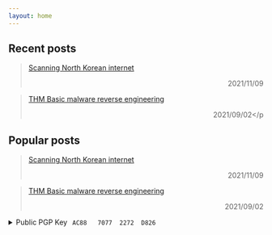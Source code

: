 ```yaml
---
layout: home
---
```

## Recent posts 

<blockquote>

<a href="/2021/11/09/scanning-north-korean-internet/">Scanning North Korean internet</a> <p style="text-align: right;"> 2021/11/09</p>

</blockquote>

<blockquote>

<a href="/2021/09/02/THM-Basic-malware-reverse-engineering/">THM Basic malware reverse engineering</a>    <p style="text-align: right;">2021/09/02</p

</blockquote>

## Popular posts

<blockquote>

<a href="/2021/11/09/scanning-north-korean-internet/">Scanning North Korean internet</a> <p style="text-align: right;"> 2021/11/09</p>

</blockquote>

<blockquote>

<a href="/2021/09/02/THM-Basic-malware-reverse-engineering/">THM Basic malware reverse engineering</a>   <p style="text-align: right;"> 2021/09/02</p>

</blockquote>



<details>
		<summary>Public PGP Key<code style="margin-left:10px;">AC88   7077  2272  D826</code></summary>
			<pre>-----BEGIN PGP PUBLIC KEY BLOCK-----

xsFNBGKY4uoBEADB71ZSSKZBRD0rkcSlrLUC2o4Qg9xbSe90N+5MttAAp3YoMVzS
jwOMa7gtCZca5D78KIdQP7QhKydW2cB9s72R2nxjcaKXQps+l8RCD2Zp6tGODaON
Jk/gYSJeOHWrAhuZW2seHchtJuqvnKoavBgpztZSgzPVQN9vFSH/q8nx6f8S3AOR
BfeZS5FHG2uAslvqj+uWY3ZglRSY/+X97zpmQXZ/PFumAy7LEK12CG7kmiUPX8pt
lFoRHqtguVxn2/NDCgkgvBi4gJtaIXHr9mRxBGWeWnYmtq2C4y4N9+Et800dPTi1
v9IEcFetx0iPoZkOP0ivdcGXlgZZznPSFGM4xNkGga5spEyGjqCByvMBeptWIGQc
f52jOMUPr0eob1jC4GpiX+xoCWIcAqFqB0vDwL+UmZBQFsrUoFaPvQ4q0sHvXCqS
HLbVJ4e54+kgkWqGjwksoY47QZnWyRc/0FR4iOhiy0pSatlNXFz7PtuA0VNcZ5nO
xD5b7OWPD1q7qHM/DY5fhs9UPATpjQDeWRcYWtkmFmBYkPrMdkErAY37ymTH56Sn
1/sIduMC8XK/bLHsZFeHB8kZezi0t1HHnMhVcaR+XgCrG+Lq2tXhrCWBnTdcr3V/
mAj+1hzg+KyH2hD7VKlO4gfe2+pe0Ta7ws1WS2NQnjvlqAQkE6xZjLilKwARAQAB
zRdyNHlhbiA8cmF5YW5AcjR5YW4uY29tPsLBeAQTAQgALAUCYpji6gkQrIhwdyJy
2CYCGwMFCR4TOAACGQEECwcJAwUVCAoCAwQWAAECAADuFhAAJ9XriXlGf9zDBH5K
uuS9fy4OaDK0slEC9NwH+fQ6tSL/wEB69Up15hwbTn9xCXl1ViZv1Lf2MbSEh50Y
64z5M/rylGRQRUOxUaGJpuk5LtcTxN1UH20bAXEb/bvTfFRmS6i1G8APcDKrUF/y
elD3UJKbRzAV/KYXv2ekAyTNl/ksNgdoNJ8aWQ8jB45kUwL/gYCeppfzxoB+yuih
zEiL9yYsDhrmJGErxhUNPOWIKNiibwkkExN8EEUVgVM3D4/k09UYUEutETeKn7kP
Cfd6BLND4m6EOQkxKLDZTk0k4xHTWqi0jBfe44CEZpqsFKkMsEe7yEo7hI7ODZuc
isK1/VHU2rZieXUxa8ofmHdpEWfZa269ci1PVYF9v5eZs9Js+Fu9n6FDNAQBZPlX
AYrnDPgrE9/FNHoBe8NUsHcY5u3OS7qXef111R850ot7tW+4XH9+XDKxTFrDRJxg
tdhXKoZZX0D3iPhB8pvAIiUK8v1/k27E5w2mXYCohxUC3zvDywGU7ER9GkVhex7K
dKW2p+bm29UdgzBD2BV5RRUTPrz6iS7nDm3+Hx937HDpnm9itNAx5OBU0EchLouq
6dLy98wGSqeJq79ZZHhBxP48hS9kigJTAdhXkRln8rTRctI7lursXQDo+H/dRS/v
ItNIk1CoWfvkA8YO6uPZaWPx58XOwU0EYpji6gEQALgw7E8YA60yC8Qx1NTuRrx6
yPLk6ae2bD0kE3TVcnFHxAYONcG5K+JVwwPhNwPw2+xnsBm1szMRxSotHxygNdvG
+9xPTxVILTPqKRvM+m5Bb/oika8QWFriq4SyEk4+zkDXy9hEudq52IAZusrvQ2Cd
T5EBiex4WrZYvqh81bOL0AoVJ97/uzSLNaXG6gsWJj66lOVe28uETUzP5eqZcv2U
Oxi9Uxc4hRbV0dz3NY3vQSLIFe94m3N2MpDGkKdPGls7DdEOQK7qygHJQxpCVo2x
RUAt1xn5Vk6LoHV0JFuKDf4vKjJL5irl4E+6tYuUIxgVNxuyeX2668F1WBakPK3C
KOhZ6NnUexbTVRR27g5AT5KwTnGWKlK8cGRqh/h49xevYiiDCIHowbNwNP5SeXtv
3uwoY/lxrjptRP3h3ewvB0I3dLwpETVh0PlLtiSfDqKb41Am+8h5UHG7LbJq2LNz
ozpsi7Gstrm4wno1nslwLH69yY/Mefl1W3KX068CSd1ktEjOumldjWffLcNcwM4H
vS9eICBUzvHWGIcrKRBmQXnXUj8siprLcRXxRncKAc93jvIIfXLi2RYrTGvMHaM5
XAE16qKVZgR56Y+OYP9u/aZ7VYrxCeOvA6Q6sBv/DkWS/4uHxFzBUDntoFsar5Kv
eZM7kuskfp/TqXBY0I6jABEBAAHCwXUEGAEIACkFAmKY4uoJEKyIcHcictgmAhsM
BQkeEzgABAsHCQMFFQgKAgMEFgABAgAAYDkQADzLl1Bc5K4iCG/BpMs9KKuxYSN3
nbK4xzCEAH2NVuN3A2LeTXM9Um/wrtzAY/gLibQ4D6R4oifBdkVhdIz9OrZVYgmu
l/EAiBQs6ruChBoNZXhPvP9TsWLjZvmzbXUFLi4Dz43CKsGJTkUCM7Rn9XtOzpxt
I2mkF7szG9FYO8/dhKozu2gkxU4cC9JWbAi+O0Zni9nY8lyi2mdg78EhCGXUUHa4
ERaGHSZpA0/Ha7xs7BN+4awQtTgTaht5BpXdpTj98Mwm9YJs9ji/EbrsvtFVXf+3
QAAZhmX8rWxHfoHUNOSKsaL/kzRbKyhamrBkLsx98d3EaPcqe2n6eKjdZWhivzNW
NGsCeBlIUwkQPLSIo2mV4qJVsCS+ygOYk578a3pR9CwV6OR/lo5kNgSCWPRFJejn
CAnwOHExSmwksaFru6Nzq9dT3+4kZGQjMC9wVm6S82hUL3+qufV9B1rg1K8IMLPy
SNfAkluAFwktK6LP6KhvxIqJfOfybvpbFtjVrjm0lYZSkkjksFiAlE7mNRsLmWdA
rddAZMuYd1X8YNAQbese3M4UBVjpNE8RiSiLSfZ9U15dZH4YjtFEGTJIRyMiPYJA
S4c6ppcOuKBOb+hNp9dR007w6N+8Osg6LoL8Jgqadp6TXYbw8S/l/kgHrxFW2+R/
Yv80uF/FZ0Llj4uh
=RjwV
-----END PGP PUBLIC KEY BLOCK-----</pre>
	</details>